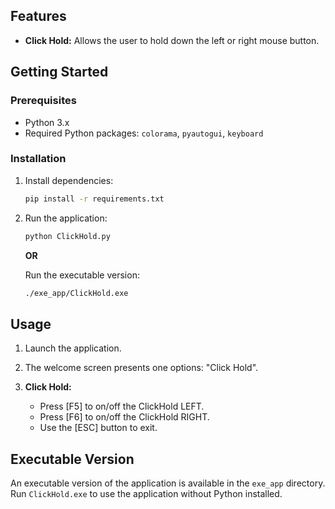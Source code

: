 ## Features

- **Click Hold:** Allows the user to hold down the left or right mouse button.


## Getting Started

### Prerequisites

- Python 3.x
- Required Python packages: `colorama`, `pyautogui`, `keyboard`

### Installation


1. Install dependencies:

   ```bash
   pip install -r requirements.txt
   ```

2. Run the application:

   ```bash
   python ClickHold.py
   ```

   **OR**

   Run the executable version:

   ```bash
   ./exe_app/ClickHold.exe
   ```

## Usage

1. Launch the application.

2. The welcome screen presents one options: "Click Hold".

3. **Click Hold:**
   - Press [F5] to on/off the ClickHold LEFT.
   - Press [F6] to on/off the ClickHold RIGHT.
   - Use the [ESC] button to exit.


## Executable Version

An executable version of the application is available in the `exe_app` directory. Run `ClickHold.exe` to use the application without Python installed.
